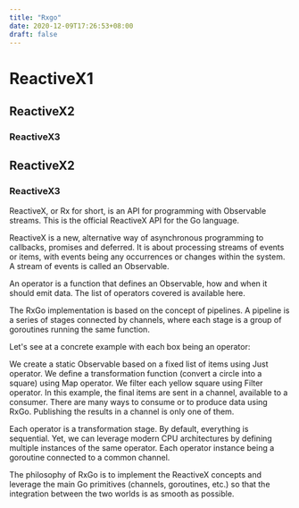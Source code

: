 ```yaml
---
title: "Rxgo"
date: 2020-12-09T17:26:53+08:00
draft: false
---
```


# ReactiveX1
## ReactiveX2
### ReactiveX3
## ReactiveX2
### ReactiveX3


ReactiveX, or Rx for short, is an API for programming with Observable streams. This is the official ReactiveX API for the Go language.

ReactiveX is a new, alternative way of asynchronous programming to callbacks, promises and deferred. It is about processing streams of events or items, with events being any occurrences or changes within the system. A stream of events is called an Observable.

An operator is a function that defines an Observable, how and when it should emit data. The list of operators covered is available here.

The RxGo implementation is based on the concept of pipelines. A pipeline is a series of stages connected by channels, where each stage is a group of goroutines running the same function.



Let's see at a concrete example with each box being an operator:

We create a static Observable based on a fixed list of items using Just operator.
We define a transformation function (convert a circle into a square) using Map operator.
We filter each yellow square using Filter operator.
In this example, the final items are sent in a channel, available to a consumer. There are many ways to consume or to produce data using RxGo. Publishing the results in a channel is only one of them.

Each operator is a transformation stage. By default, everything is sequential. Yet, we can leverage modern CPU architectures by defining multiple instances of the same operator. Each operator instance being a goroutine connected to a common channel.

The philosophy of RxGo is to implement the ReactiveX concepts and leverage the main Go primitives (channels, goroutines, etc.) so that the integration between the two worlds is as smooth as possible.